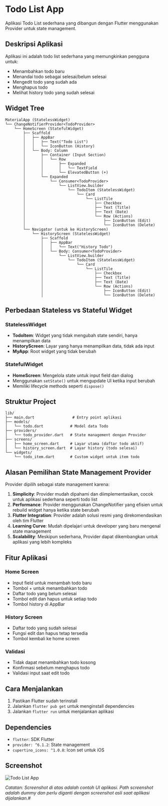 # Todo List App

Aplikasi Todo List sederhana yang dibangun dengan Flutter menggunakan Provider untuk state management.

## Deskripsi Aplikasi

Aplikasi ini adalah todo list sederhana yang memungkinkan pengguna untuk:
- Menambahkan todo baru
- Menandai todo sebagai selesai/belum selesai
- Mengedit todo yang sudah ada
- Menghapus todo
- Melihat history todo yang sudah selesai

## Widget Tree

```
MaterialApp (StatelessWidget)
└── ChangeNotifierProvider<TodoProvider>
    └── HomeScreen (StatefulWidget)
        ├── Scaffold
        │   ├── AppBar
        │   │   ├── Text("Todo List")
        │   │   └── IconButton (History)
        │   └── Body: Column
        │       ├── Container (Input Section)
        │       │   └── Row
        │       │       ├── Expanded
        │       │       │   └── TextField
        │       │       └── ElevatedButton (+)
        │       └── Expanded
        │           └── Consumer<TodoProvider>
        │               └── ListView.builder
        │                   └── TodoItem (StatelessWidget)
        │                       └── Card
        │                           └── ListTile
        │                               ├── Checkbox
        │                               ├── Text (Title)
        │                               ├── Text (Date)
        │                               └── Row (Actions)
        │                                   ├── IconButton (Edit)
        │                                   └── IconButton (Delete)
        └── Navigator (untuk ke HistoryScreen)
            └── HistoryScreen (StatelessWidget)
                ├── Scaffold
                │   ├── AppBar
                │   │   └── Text("History Todo")
                │   └── Body: Consumer<TodoProvider>
                │       └── ListView.builder
                │           └── TodoItem (StatelessWidget)
                │               └── Card
                │                   └── ListTile
                │                       ├── Checkbox
                │                       ├── Text (Title)
                │                       ├── Text (Date)
                │                       └── Row (Actions)
                │                           ├── IconButton (Edit)
                │                           └── IconButton (Delete)
```

## Perbedaan Stateless vs Stateful Widget

### StatelessWidget
- **TodoItem**: Widget yang tidak mengubah state sendiri, hanya menampilkan data
- **HistoryScreen**: Layar yang hanya menampilkan data, tidak ada input
- **MyApp**: Root widget yang tidak berubah

### StatefulWidget
- **HomeScreen**: Mengelola state untuk input field dan dialog
- Menggunakan `setState()` untuk mengupdate UI ketika input berubah
- Memiliki lifecycle methods seperti `dispose()`

## Struktur Project

```
lib/
├── main.dart                 # Entry point aplikasi
├── models/
│   └── todo.dart            # Model data Todo
├── providers/
│   └── todo_provider.dart   # State management dengan Provider
├── screens/
│   ├── home_screen.dart     # Layar utama (daftar todo aktif)
│   └── history_screen.dart  # Layar history (todo selesai)
└── widgets/
    └── todo_item.dart       # Custom widget untuk item todo
```

## Alasan Pemilihan State Management Provider

Provider dipilih sebagai state management karena:

1. **Simplicity**: Provider mudah dipahami dan diimplementasikan, cocok untuk aplikasi sederhana seperti todo list
2. **Performance**: Provider menggunakan ChangeNotifier yang efisien untuk rebuild widget hanya ketika state berubah
3. **Flutter Integration**: Provider adalah solusi resmi yang direkomendasikan oleh tim Flutter
4. **Learning Curve**: Mudah dipelajari untuk developer yang baru mengenal state management
5. **Scalability**: Meskipun sederhana, Provider dapat dikembangkan untuk aplikasi yang lebih kompleks

## Fitur Aplikasi

### Home Screen
- Input field untuk menambah todo baru
- Tombol + untuk menambahkan todo
- Daftar todo yang belum selesai
- Tombol edit dan hapus untuk setiap todo
- Tombol history di AppBar

### History Screen
- Daftar todo yang sudah selesai
- Fungsi edit dan hapus tetap tersedia
- Tombol kembali ke home screen

### Validasi
- Tidak dapat menambahkan todo kosong
- Konfirmasi sebelum menghapus todo
- Validasi input saat edit todo

## Cara Menjalankan

1. Pastikan Flutter sudah terinstall
2. Jalankan `flutter pub get` untuk menginstall dependencies
3. Jalankan `flutter run` untuk menjalankan aplikasi

## Dependencies

- `flutter`: SDK Flutter
- `provider: ^6.1.2`: State management
- `cupertino_icons: ^1.0.8`: Icon set untuk iOS

## Screenshot

![Todo List App](screenshots/todo_app_screenshot.png)

*Catatan: Screenshot di atas adalah contoh UI aplikasi. Path screenshot adalah dummy dan perlu diganti dengan screenshot asli saat aplikasi dijalankan.*#
